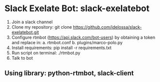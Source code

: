 Slack Exelate Bot: slack-exelatebot
=============
1. Join a slack channel
2. Clone my repository: git clone https://github.com/jdelossa/slack-exelatebot.git
3. Configure rtmbot (https://api.slack.com/bot-users) by obtaining a token and replace in:
    a. rtmbot.conf
    b. plugins/marco-polo.py
4. Install requirements: pip install -r requirements.txt
5. Run script on terminal: ./rtmbot.py
6. Talk to bot

Using library: python-rtmbot, slack-client
-----------


